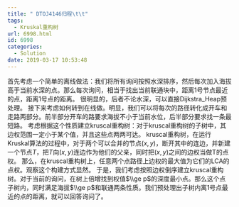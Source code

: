 ```yaml
---
title: " DTOJ4146归程\t\t"
tags:
  - Kruskal重构树
url: 6998.html
id: 6998
categories:
  - Solution
date: 2019-03-17 10:53:48
---
```


首先考虑一个简单的离线做法：我们将所有询问按照水深排序，然后每次加入海拔高于当前水深的点。那么每次询问，相当于找出当前联通块中，距离1号节点最近的点，距离1号点的距离。 很明显的，后者不论水深，可以直接Dijkstra_Heap预处理。 接下来考虑如何转到在线做。明显，我们可以将每次的路径转化成开车和走路两部分。前半部分开车的路要求海拔不小于当前水位，后半部分要求找一条最短路。 考虑根据这个性质建立kruscal重构树：对于kruscal重构树的子树中，其边权范围一定小于某个值，并且这些点两两可达。 kruscal重构树，在运行Kruskal算法的过程中，对于两个可以合并的节点$(x,y)$，断开其中的连边，并新建一个节点$T$，把$T$向$(x,y)$连边作为他们的父亲，同时把$(x,y)$之间的边权当做T的点权。 那么，在kruscal重构树上，任意两个点路径上边权的最大值为它们的LCA的点权。观察这个构建方式显然。 于是，我们考虑按照边权倒序建立kruscal重构树。对于当前的询问，在树上倍增找到权值$\\ge p$的深度最小点。那么这个点子树内，同时满足海拔$\\ge p$和联通两条性质。我们预处理出子树内离$1$号点最近的点的距离，就可以回答询问了。